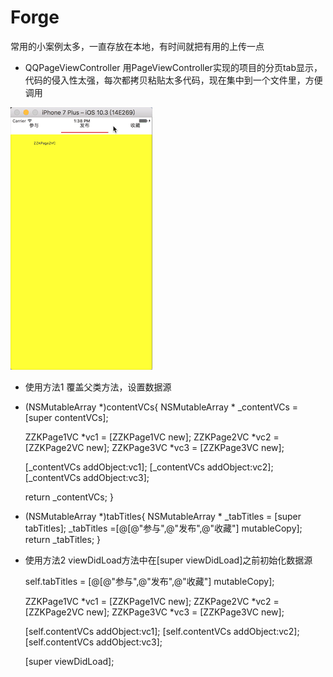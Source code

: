 # Forge
常用的小案例太多，一直存放在本地，有时间就把有用的上传一点


- QQPageViewController
用PageViewController实现的项目的分页tab显示，代码的侵入性太强，每次都拷贝粘贴太多代码，现在集中到一个文件里，方便调用

![Alt text](https://github.com/qinjun998/Forge/blob/master/images/PageVC.gif)



- 使用方法1
覆盖父类方法，设置数据源
- (NSMutableArray *)contentVCs{
    NSMutableArray * _contentVCs =  [super contentVCs];
    
    ZZKPage1VC *vc1 = [ZZKPage1VC new];
    ZZKPage2VC *vc2 = [ZZKPage2VC new];
    ZZKPage3VC *vc3 = [ZZKPage3VC new];
    
    [_contentVCs addObject:vc1];
    [_contentVCs addObject:vc2];
    [_contentVCs addObject:vc3];
    
    return _contentVCs;
}

- (NSMutableArray *)tabTitles{
    NSMutableArray * _tabTitles =  [super tabTitles];
    _tabTitles =[@[@"参与",@"发布",@"收藏"] mutableCopy];
    return _tabTitles;
}

- 使用方法2
viewDidLoad方法中在[super viewDidLoad]之前初始化数据源

    self.tabTitles =  [@[@"参与",@"发布",@"收藏"] mutableCopy];

    ZZKPage1VC *vc1 = [ZZKPage1VC new];
    ZZKPage2VC *vc2 = [ZZKPage2VC new];
    ZZKPage3VC *vc3 = [ZZKPage3VC new];
    
    [self.contentVCs addObject:vc1];
    [self.contentVCs addObject:vc2];
    [self.contentVCs addObject:vc3];

    [super viewDidLoad];

